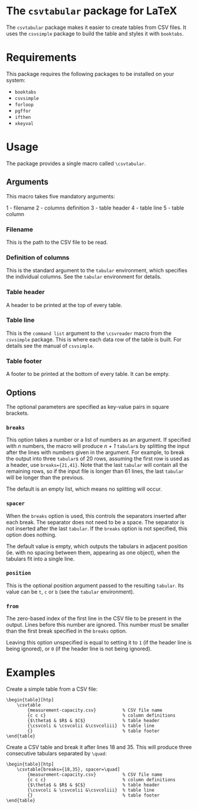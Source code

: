 The `csvtabular` package for LaTeX
==================================

The `csvtabular` package makes it easier to create tables from CSV files.
It uses the `csvsimple` package to build the table and styles it with
`booktabs`.

Requirements
============

This package requires the following packages to be installed on your system:
- `booktabs`
- `csvsimple`
- `forloop`
- `pgffor`
- `ifthen`
- `xkeyval`

Usage
=====
The package provides a single macro called `\csvtabular`.

Arguments
---------
This macro takes five mandatory arguments:

1 - filename
2 - columns definition
3 - table header
4 - table line
5 - table column

### Filename
This is the path to the CSV file to be read.

### Definition of columns
This is the standard argument to the `tabular` environment, which specifies
the individual columns. See the `tabular` environment for details.

### Table header
A header to be printed at the top of every table.

### Table line
This is the `command list` argument to the `\csvreader` macro from the
`csvsimple` package. This is where each data row of the table is built.
For details see the manual of `csvsimple`.

### Table footer
A footer to be printed at the bottom of every table. It can be empty.

Options
-------
The optional parameters are specified as key-value pairs in square brackets.

### `breaks`
This option takes a number or a list of numbers as an argument. If specified
with _n_ numbers, the macro will produce _n + 1_ `tabular`s by splitting
the input after the lines with numbers given in the argument.
For example, to break the output into three `tabular`s of 20 rows, assuming
the first row is used as a header, use `breaks={21,41}`.
Note that the last `tabular` will contain all the remaining rows, so if the
input file is longer than 61 lines, the last `tabular` will be longer than
the previous.

The default is an empty list, which means no splitting will occur.

### `spacer`
When the `breaks` option is used, this controls the separators inserted
after each break. The separator does not need to be a space.
The separator is not inserted after the last `tabular`.
If the `breaks` option is not specified, this option does nothing.

The default value is empty, which outputs the tabulars in adjacent position
(ie. with no spacing between them, appearing as one object),
when the tabulars fit into a single line.

### `position`
This is the optional position argument passed to the resulting `tabular`.
Its value can be `t`, `c` or `b` (see the `tabular` environment).

### `from`
The zero-based index of the first line in the CSV file to be present in
the output. Lines before this number are ignored. This number must be smaller
than the first break specified in the `breaks` option.

Leaving this option unspecified is equal to setting it to `1` (if the header
line is being ignored), or `0` (if the header line is not being ignored).

Examples
========

Create a simple table from a CSV file:

```
\begin{table}[htp]
	\csvtable
		{measurement-capacity.csv}          % CSV file name
		{c c c}                             % column definitions
		{$\theta$ & $R$ & $C$}              % table header
		{\csvcoli & \csvcolii &\csvcoliii}  % table line
		{}                                  % table footer
\end{table}
```

Create a CSV table and break it after lines 18 and 35. This will produce three
consecutive tabulars separated by `\quad`:

```
\begin{table}[htp]
	\csvtable[breaks={18,35}, spacer=\quad]
		{measurement-capacity.csv}          % CSV file name
		{c c c}                             % column definitions
		{$\theta$ & $R$ & $C$}              % table header
		{\csvcoli & \csvcolii &\csvcoliii}  % table line
		{}                                  % table footer
\end{table}
```
